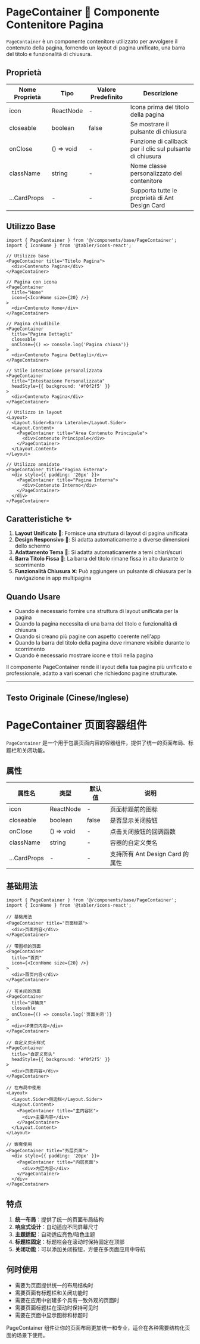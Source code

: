 # PageContainer 📄 Componente Contenitore Pagina

`PageContainer` è un componente contenitore utilizzato per avvolgere il contenuto della pagina, fornendo un layout di pagina unificato, una barra del titolo e funzionalità di chiusura.

## Proprietà

| Nome Proprietà | Tipo       | Valore Predefinito | Descrizione                          |
| -------------- | ---------- | ------------------ | ------------------------------------ |
| icon           | ReactNode  | -                  | Icona prima del titolo della pagina  |
| closeable      | boolean    | false              | Se mostrare il pulsante di chiusura  |
| onClose        | () => void | -                  | Funzione di callback per il clic sul pulsante di chiusura |
| className      | string     | -                  | Nome classe personalizzato del contenitore |
| ...CardProps   | -          | -                  | Supporta tutte le proprietà di Ant Design Card |

## Utilizzo Base

```tsx
import { PageContainer } from '@/components/base/PageContainer';
import { IconHome } from '@tabler/icons-react';

// Utilizzo base
<PageContainer title="Titolo Pagina">
  <div>Contenuto Pagina</div>
</PageContainer>

// Pagina con icona
<PageContainer
  title="Home"
  icon={<IconHome size={20} />}
>
  <div>Contenuto Home</div>
</PageContainer>

// Pagina chiudibile
<PageContainer
  title="Pagina Dettagli"
  closeable
  onClose={() => console.log('Pagina chiusa')}
>
  <div>Contenuto Pagina Dettagli</div>
</PageContainer>

// Stile intestazione personalizzato
<PageContainer
  title="Intestazione Personalizzata"
  headStyle={{ background: '#f0f2f5' }}
>
  <div>Contenuto Pagina</div>
</PageContainer>

// Utilizzo in layout
<Layout>
  <Layout.Sider>Barra Laterale</Layout.Sider>
  <Layout.Content>
    <PageContainer title="Area Contenuto Principale">
      <div>Contenuto Principale</div>
    </PageContainer>
  </Layout.Content>
</Layout>

// Utilizzo annidato
<PageContainer title="Pagina Esterna">
  <div style={{ padding: '20px' }}>
    <PageContainer title="Pagina Interna">
      <div>Contenuto Interno</div>
    </PageContainer>
  </div>
</PageContainer>
```

## Caratteristiche ✨

1. **Layout Unificato** 📐: Fornisce una struttura di layout di pagina unificata
2. **Design Responsivo** 📱: Si adatta automaticamente a diverse dimensioni dello schermo
3. **Adattamento Tema** 🌙: Si adatta automaticamente a temi chiari/scuri
4. **Barra Titolo Fissa** 📌: La barra del titolo rimane fissa in alto durante lo scorrimento
5. **Funzionalità Chiusura** ❌: Può aggiungere un pulsante di chiusura per la navigazione in app multipagina

## Quando Usare

-   Quando è necessario fornire una struttura di layout unificata per la pagina
-   Quando la pagina necessita di una barra del titolo e funzionalità di chiusura
-   Quando si creano più pagine con aspetto coerente nell'app
-   Quando la barra del titolo della pagina deve rimanere visibile durante lo scorrimento
-   Quando è necessario mostrare icone e titoli nella pagina

Il componente PageContainer rende il layout della tua pagina più unificato e professionale, adatto a vari scenari che richiedono pagine strutturate.

---

## Testo Originale (Cinese/Inglese)
# PageContainer 页面容器组件

`PageContainer` 是一个用于包裹页面内容的容器组件，提供了统一的页面布局、标题栏和关闭功能。

## 属性

| 属性名       | 类型       | 默认值 | 说明                            |
| ------------ | ---------- | ------ | ------------------------------- |
| icon         | ReactNode  | -      | 页面标题前的图标                |
| closeable    | boolean    | false  | 是否显示关闭按钮                |
| onClose      | () => void | -      | 点击关闭按钮的回调函数          |
| className    | string     | -      | 容器的自定义类名                |
| ...CardProps | -          | -      | 支持所有 Ant Design Card 的属性 |

## 基础用法

```tsx
import { PageContainer } from '@/components/base/PageContainer';
import { IconHome } from '@tabler/icons-react';

// 基础用法
<PageContainer title="页面标题">
  <div>页面内容</div>
</PageContainer>

// 带图标的页面
<PageContainer
  title="首页"
  icon={<IconHome size={20} />}
>
  <div>首页内容</div>
</PageContainer>

// 可关闭的页面
<PageContainer
  title="详情页"
  closeable
  onClose={() => console.log('页面关闭')}
>
  <div>详情页内容</div>
</PageContainer>

// 自定义页头样式
<PageContainer
  title="自定义页头"
  headStyle={{ background: '#f0f2f5' }}
>
  <div>页面内容</div>
</PageContainer>

// 在布局中使用
<Layout>
  <Layout.Sider>侧边栏</Layout.Sider>
  <Layout.Content>
    <PageContainer title="主内容区">
      <div>主要内容</div>
    </PageContainer>
  </Layout.Content>
</Layout>

// 嵌套使用
<PageContainer title="外层页面">
  <div style={{ padding: '20px' }}>
    <PageContainer title="内层页面">
      <div>内层内容</div>
    </PageContainer>
  </div>
</PageContainer>
```

## 特点

1. **统一布局**：提供了统一的页面布局结构
2. **响应式设计**：自动适应不同屏幕尺寸
3. **主题适配**：自动适应亮色/暗色主题
4. **标题栏固定**：标题栏会在滚动时保持固定在顶部
5. **关闭功能**：可以添加关闭按钮，方便在多页面应用中导航

## 何时使用

-   需要为页面提供统一的布局结构时
-   需要页面有标题栏和关闭功能时
-   需要在应用中创建多个具有一致外观的页面时
-   需要页面标题栏在滚动时保持可见时
-   需要在页面中显示图标和标题时

PageContainer 组件让你的页面布局更加统一和专业，适合在各种需要结构化页面的场景下使用。
